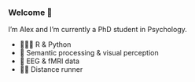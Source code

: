 ### Welcome 👋

I’m Alex and I’m currently a PhD student in Psychology.

- 🧑🏻‍💻 R & Python
- 🔬 Semantic processing & visual perception
- 🧠 EEG & fMRI data
- 🏃🏻 Distance runner
